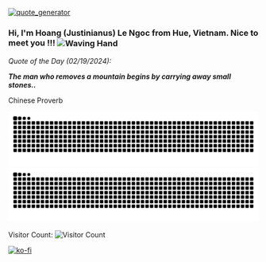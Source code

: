[![quote_generator](https://github.com/Justinianus2001/Justinianus2001/actions/workflows/main.yml/badge.svg)](https://github.com/Justinianus2001/Justinianus2001/actions/workflows/main.yml)
### Hi, I'm Hoang (Justinianus) Le Ngoc from Hue, Vietnam. Nice to meet you !!! <img align=center src="https://user-images.githubusercontent.com/26017543/213809353-c908d93c-3dff-4694-9d13-e0e5cbdb879c.png" alt="Waving Hand" width="36" height="36"/>

*Quote of the Day (02/19/2024):*

_**The man who removes a mountain begins by carrying away small stones..**_

Chinese Proverb

![Contribution Snake Light](https://raw.githubusercontent.com/Justinianus2001/Justinianus2001/output/github-snake-light.svg#gh-light-mode-only)![Contribution Snake Dark](https://raw.githubusercontent.com/Justinianus2001/Justinianus2001/output/github-snake-dark.svg#gh-dark-mode-only)

Visitor Count: ![Visitor Count](https://profile-counter.glitch.me/Justinianus2001/count.svg)

[![ko-fi](https://ko-fi.com/img/githubbutton_sm.svg)](https://ko-fi.com/U7U6PZIUJ)
